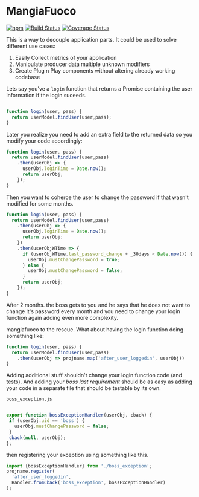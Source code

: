 # MangiaFuoco
[![npm](https://img.shields.io/npm/v/mangiafuoco.svg)](https://npmjs.org/package/mangiafuoco) [![Build Status](https://travis-ci.org/vekexasia/mangiafuoco.svg?branch=master)](https://travis-ci.org/vekexasia/mangiafuoco) [![Coverage Status](https://coveralls.io/repos/github/vekexasia/mangiafuoco/badge.svg?branch=master)](https://coveralls.io/github/vekexasia/mangiafuoco?branch=master)

This is a way to decouple application parts. It could be used to solve different use cases:

  1. Easily Collect metrics of your application
  2. Manipulate producer data multiple unknown modifiers
  3. Create Plug n Play components without altering already working codebase
  
Lets say you've a `login` function that returns a Promise containing the user information if the login suceeds.
  
```javascript

function login(user, pass) {
  return userModel.findUser(user,pass);  
}
```

Later you realize you need to add an extra field to the returned data so you modify your code accordingly:

```javascript
function login(user, pass) {
  return userModel.findUser(user,pass)
    .then(userObj => {
      userObj.loginTime = Date.now();
      return userObj;
    });
}
```

Then you want to coherce the user to change the password if that wasn't modified for some months.

```javascript
function login(user, pass) {
  return userModel.findUser(user,pass)
    .then(userObj => {
      userObj.loginTime = Date.now();
      return userObj;
    })
    .then(userObjWTime => {
      if (userObjWTime.last_password_change + _30days < Date.now()) {
        userObj.mustChangePassword = true;
      } else {
        userObj.mustChangePassword = false;
      }
      return userObj;
    });
}
```

After 2 months. the boss gets to you and he says that he does not want to change it's password every month and you need to change your login function again adding even more complexity.

mangiafuoco to the rescue. What about having the login function doing something like:
```javascript
function login(user, pass) {
  return userModel.findUser(user,pass)
    .then(userObj => projname.map('after_user_loggedin', userObj))
}
```
Adding additional stuff shouldn't change your login function code (and tests). And adding your _boss last requirement_ should be as easy as adding your code in a separate file that should be testable by its own.

`boss_exception.js`
```javascript

export function bossExceptionHandler(userObj, cback) {
 if (userObj.uid == 'boss') {
   userObj.mustChangePassword = false;
 }
 cback(null, userObj);
};
```

then registering your exception using something like this.

```javascript
import {bossExceptionHandler} from './boss_exception';
projname.register(
  'after_user_loggedin',
  Handler.fromCback('boss_exception', bossExceptionHandler)
);
```
